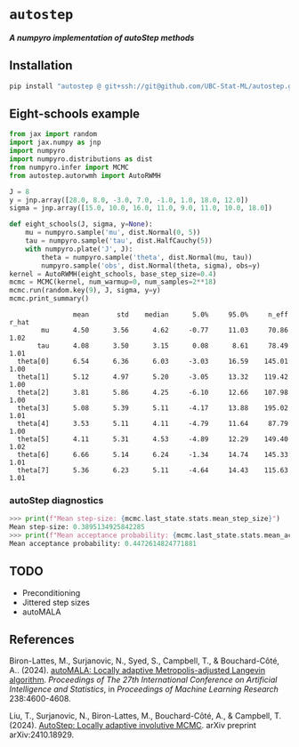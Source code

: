 # `autostep`

***A numpyro implementation of autoStep methods***

## Installation

```bash
pip install "autostep @ git+ssh://git@github.com/UBC-Stat-ML/autostep.git"
```

## Eight-schools example

```python
from jax import random
import jax.numpy as jnp
import numpyro
import numpyro.distributions as dist
from numpyro.infer import MCMC
from autostep.autorwmh import AutoRWMH

J = 8
y = jnp.array([28.0, 8.0, -3.0, 7.0, -1.0, 1.0, 18.0, 12.0])
sigma = jnp.array([15.0, 10.0, 16.0, 11.0, 9.0, 11.0, 10.0, 18.0])

def eight_schools(J, sigma, y=None):
    mu = numpyro.sample('mu', dist.Normal(0, 5))
    tau = numpyro.sample('tau', dist.HalfCauchy(5))
    with numpyro.plate('J', J):
        theta = numpyro.sample('theta', dist.Normal(mu, tau))
        numpyro.sample('obs', dist.Normal(theta, sigma), obs=y)
kernel = AutoRWMH(eight_schools, base_step_size=0.4)
mcmc = MCMC(kernel, num_warmup=0, num_samples=2**18)
mcmc.run(random.key(9), J, sigma, y=y)
mcmc.print_summary()
```
```
                mean       std    median      5.0%     95.0%     n_eff     r_hat
        mu      4.50      3.56      4.62     -0.77     11.03     70.86      1.02
       tau      4.08      3.50      3.15      0.08      8.61     78.49      1.01
  theta[0]      6.54      6.36      6.03     -3.03     16.59    145.01      1.00
  theta[1]      5.12      4.97      5.20     -3.05     13.32    119.42      1.00
  theta[2]      3.81      5.86      4.25     -6.10     12.66    107.98      1.00
  theta[3]      5.08      5.39      5.11     -4.17     13.88    195.02      1.01
  theta[4]      3.53      5.11      4.11     -4.79     11.64     87.79      1.00
  theta[5]      4.11      5.31      4.53     -4.89     12.29    149.40      1.02
  theta[6]      6.66      5.14      6.24     -1.34     14.74    145.33      1.01
  theta[7]      5.36      6.23      5.11     -4.64     14.43    115.63      1.01
```

### autoStep diagnostics

```python
>>> print(f"Mean step-size: {mcmc.last_state.stats.mean_step_size}")
Mean step-size: 0.3895134925842285
>>> print(f"Mean acceptance probability: {mcmc.last_state.stats.mean_acc_prob}")
Mean acceptance probability: 0.4472614824771881
```

## TODO

- Preconditioning
- Jittered step sizes
- autoMALA

## References

Biron-Lattes, M., Surjanovic, N., Syed, S., Campbell, T., & Bouchard-Côté, A.. (2024). 
[autoMALA: Locally adaptive Metropolis-adjusted Langevin algorithm](https://proceedings.mlr.press/v238/biron-lattes24a.html). 
*Proceedings of The 27th International Conference on Artificial Intelligence and Statistics*, 
in *Proceedings of Machine Learning Research* 238:4600-4608.

Liu, T., Surjanovic, N., Biron-Lattes, M., Bouchard-Côté, A., & Campbell, T. (2024). 
[AutoStep: Locally adaptive involutive MCMC](https://arxiv.org/abs/2410.18929). arXiv preprint arXiv:2410.18929.
